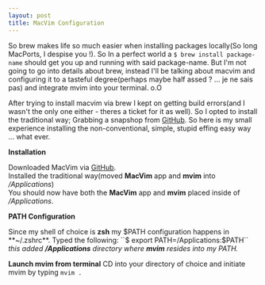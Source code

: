 ```yaml
---
layout: post
title: MacVim Configuration
---
```


So brew makes life so much easier when installing packages locally(So long MacPorts, I despise you !). So In a perfect world a ``$ brew install package-name`` should get you up and running with said package-name. But I'm not going to go into details about brew, instead I'll be talking about macvim and configuring it to a tasteful degree(perhaps maybe half assed ? ... je ne sais pas) and integrate mvim into your terminal. o.O

After trying to install macvim via brew I kept on getting build errors(and I wasn't the only one either - theres a ticket for it as well). So I opted to install the traditional way; Grabbing a snapshop from [GitHub](https://github.com/b4winckler/macvim/downloads). So here is my small experience installing the non-conventional, simple, stupid effing easy way ... what ever.

**Installation**

Downloaded MacVim via [GitHub](https://github.com/b4winckler/macvim/downloads).  
Installed the traditional way(moved **MacVim** app and **mvim** into _/Applications_)     
You should now have both the **MacVim** app and **mvim** placed inside of _/Applications_.

**PATH Configuration** 
 
Since my shell of choice is **zsh** my $PATH configuration happens in **~/.zshrc**.  
Typed the following: ``$ export PATH=/Applications:$PATH``   
_this added **/Applications** directory where **mvim** resides into my PATH._


**Launch mvim from terminal**
CD into your directory of choice and initiate mvim by typing ``mvim .``


